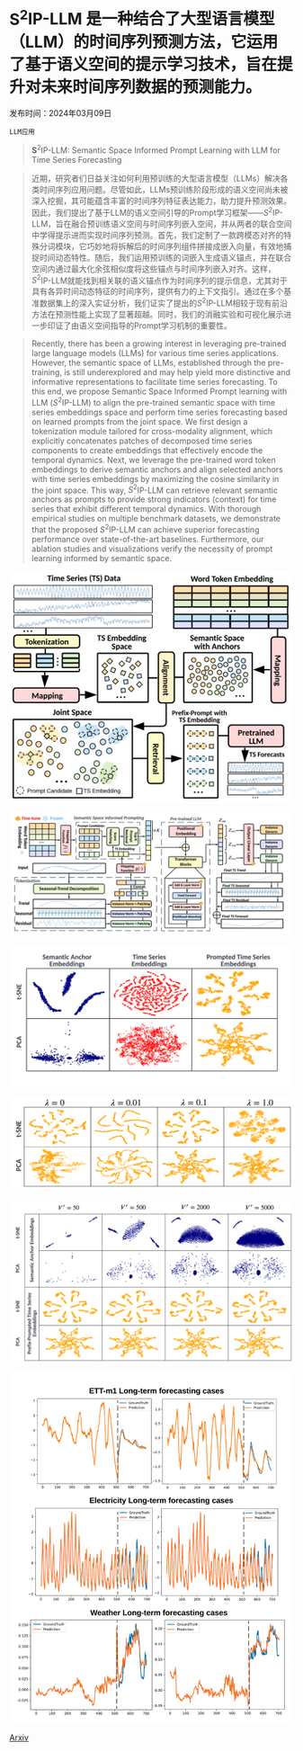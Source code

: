 # $\textbf{S}^2$IP-LLM 是一种结合了大型语言模型（LLM）的时间序列预测方法，它运用了基于语义空间的提示学习技术，旨在提升对未来时间序列数据的预测能力。

发布时间：2024年03月09日

`LLM应用`

> $\textbf{S}^2$IP-LLM: Semantic Space Informed Prompt Learning with LLM for Time Series Forecasting

> 近期，研究者们日益关注如何利用预训练的大型语言模型（LLMs）解决各类时间序列应用问题。尽管如此，LLMs预训练阶段形成的语义空间尚未被深入挖掘，其可能蕴含丰富的时间序列特征表达能力，助力提升预测效果。因此，我们提出了基于LLM的语义空间引导的Prompt学习框架——$S^2$IP-LLM，旨在融合预训练语义空间与时间序列嵌入空间，并从两者的联合空间中学得提示进而实现时间序列预测。首先，我们定制了一款跨模态对齐的特殊分词模块，它巧妙地将拆解后的时间序列组件拼接成嵌入向量，有效地捕捉时间动态特性。随后，我们运用预训练的词嵌入生成语义锚点，并在联合空间内通过最大化余弦相似度将这些锚点与时间序列嵌入对齐。这样，$S^2$IP-LLM就能找到相关联的语义锚点作为时间序列的提示信息，尤其对于具有各异时间动态特征的时间序列，提供有力的上下文指引。通过在多个基准数据集上的深入实证分析，我们证实了提出的$S^2$IP-LLM相较于现有前沿方法在预测性能上实现了显著超越。同时，我们的消融实验和可视化展示进一步印证了由语义空间指导的Prompt学习机制的重要性。

> Recently, there has been a growing interest in leveraging pre-trained large language models (LLMs) for various time series applications. However, the semantic space of LLMs, established through the pre-training, is still underexplored and may help yield more distinctive and informative representations to facilitate time series forecasting. To this end, we propose Semantic Space Informed Prompt learning with LLM ($S^2$IP-LLM) to align the pre-trained semantic space with time series embeddings space and perform time series forecasting based on learned prompts from the joint space. We first design a tokenization module tailored for cross-modality alignment, which explicitly concatenates patches of decomposed time series components to create embeddings that effectively encode the temporal dynamics. Next, we leverage the pre-trained word token embeddings to derive semantic anchors and align selected anchors with time series embeddings by maximizing the cosine similarity in the joint space. This way, $S^2$IP-LLM can retrieve relevant semantic anchors as prompts to provide strong indicators (context) for time series that exhibit different temporal dynamics. With thorough empirical studies on multiple benchmark datasets, we demonstrate that the proposed $S^2$IP-LLM can achieve superior forecasting performance over state-of-the-art baselines. Furthermore, our ablation studies and visualizations verify the necessity of prompt learning informed by semantic space.

![$\textbf{S}^2$IP-LLM 是一种结合了大型语言模型（LLM）的时间序列预测方法，它运用了基于语义空间的提示学习技术，旨在提升对未来时间序列数据的预测能力。](../../../paper_images/2403.05798/x1.png)

![$\textbf{S}^2$IP-LLM 是一种结合了大型语言模型（LLM）的时间序列预测方法，它运用了基于语义空间的提示学习技术，旨在提升对未来时间序列数据的预测能力。](../../../paper_images/2403.05798/x2.png)

![$\textbf{S}^2$IP-LLM 是一种结合了大型语言模型（LLM）的时间序列预测方法，它运用了基于语义空间的提示学习技术，旨在提升对未来时间序列数据的预测能力。](../../../paper_images/2403.05798/x3.png)

![$\textbf{S}^2$IP-LLM 是一种结合了大型语言模型（LLM）的时间序列预测方法，它运用了基于语义空间的提示学习技术，旨在提升对未来时间序列数据的预测能力。](../../../paper_images/2403.05798/x4.png)

![$\textbf{S}^2$IP-LLM 是一种结合了大型语言模型（LLM）的时间序列预测方法，它运用了基于语义空间的提示学习技术，旨在提升对未来时间序列数据的预测能力。](../../../paper_images/2403.05798/x5.png)

![$\textbf{S}^2$IP-LLM 是一种结合了大型语言模型（LLM）的时间序列预测方法，它运用了基于语义空间的提示学习技术，旨在提升对未来时间序列数据的预测能力。](../../../paper_images/2403.05798/x6.png)

[Arxiv](https://arxiv.org/abs/2403.05798)